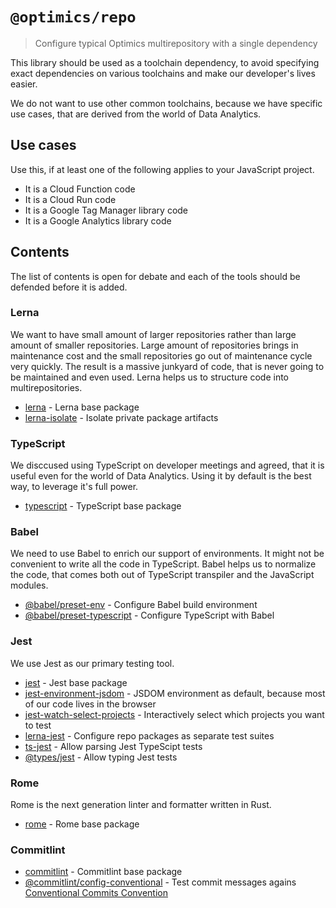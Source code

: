 # `@optimics/repo`

> Configure typical Optimics multirepository with a single dependency

This library should be used as a toolchain dependency, to avoid specifying
exact dependencies on various toolchains and make our developer's lives easier.

We do not want to use other common toolchains, because we have specific use
cases, that are derived from the world of Data Analytics.

## Use cases

Use this, if at least one of the following applies to your JavaScript project.

* It is a Cloud Function code
* It is a Cloud Run code
* It is a Google Tag Manager library code
* It is a Google Analytics library code

## Contents

The list of contents is open for debate and each of the tools should be
defended before it is added.

### Lerna

We want to have small amount of larger repositories rather than large amount of
smaller repositories. Large amount of repositories brings in maintenance cost
and the small repositories go out of maintenance cycle very quickly. The result
is a massive junkyard of code, that is never going to be maintained and even
used.
Lerna helps us to structure code into multirepositories.
    
* [lerna](https://www.npmjs.com/package/lerna) - Lerna base package
* [lerna-isolate](https://www.npmjs.com/package/lerna-isolate) - Isolate private package artifacts

### TypeScript

We disccused using TypeScript on developer meetings and agreed, that it is
useful even for the world of Data Analytics. Using it by default is the best
way, to leverage it's full power.
    
* [typescript](https://www.npmjs.com/package/typescript) - TypeScript base package

### Babel

We need to use Babel to enrich our support of environments. It might not be
convenient to write all the code in TypeScript. Babel helps us to normalize the
code, that comes both out of TypeScript transpiler and the JavaScript modules.

* [@babel/preset-env](https://www.npmjs.com/package/@babel/preset-env) - Configure Babel build environment
* [@babel/preset-typescript](https://www.npmjs.com/package/@babel/preset-typescript) - Configure TypeScript with Babel

### Jest

We use Jest as our primary testing tool.

* [jest](https://www.npmjs.com/package/jest) - Jest base package
* [jest-environment-jsdom](https://www.npmjs.com/package/jest-environment-jsdom) - JSDOM environment as default, because most of our code lives in the browser
* [jest-watch-select-projects](https://www.npmjs.com/package/jest-watch-select-projects) - Interactively select which projects you want to test
* [lerna-jest](https://www.npmjs.com/package/lerna-jest) - Configure repo packages as separate test suites
* [ts-jest](https://www.npmjs.com/package/ts-jest) - Allow parsing Jest TypeScipt tests
* [@types/jest](https://www.npmjs.com/package/@types/jest) - Allow typing Jest tests

### Rome

Rome is the next generation linter and formatter written in Rust.

* [rome](https://www.npmjs.com/package/rome) - Rome base package

### Commitlint

* [commitlint](https://www.npmjs.com/package/commitlint) - Commitlint base package
* [@commitlint/config-conventional](https://www.npmjs.com/package/@commitlint/config-conventional) - Test commit messages agains [Conventional Commits Convention](https://conventionalcommits.org/)
